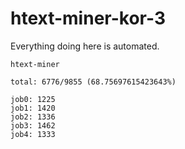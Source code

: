 # htext-miner-kor-3

Everything doing here is automated.

```
htext-miner

total: 6776/9855 (68.75697615423643%)

job0: 1225
job1: 1420
job2: 1336
job3: 1462
job4: 1333
```